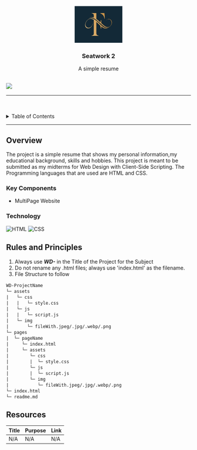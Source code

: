 <a name="readme-top"/>

<br/>

<br />
<div align="center">
  <a href="https://github.com/FrancisCasedo/">
    <img src="./assets/img/luxury-letter-f-logo-template-in-gold-color-modern-trendy-initial-luxury-f-letter-logo-design-royal-premium-letter-f-logo-design-template-vector.jpg" alt="Nyebe" width="130" height="100">
  </a>
  <h3 align="center">Seatwork 2</h3>
</div>
<div align="center">
  A simple resume
</div>

<br />



![](https://visit-counter.vercel.app/counter.png?page=FrancisCasedo/WD-Seatwork-2)

---

<br />
<br />


<details>
  <summary>Table of Contents</summary>
  <ol>
    <li>
      <a href="#overview">Overview</a>
      <ol>
        <li>
          <a href="#key-components">Key Components</a>
        </li>
        <li>
          <a href="#technology">Technology</a>
        </li>
      </ol>
    </li>
    <li>
      <a href="#rules-and-principles">Rules and Principles</a>
    </li>
    <li>
      <a href="#resources">Resources</a>
    </li>
  </ol>
</details>

---

## Overview


The project is a simple resume that shows my personal information,my educational background, skills and hobbies. This project is meant to be submitted as my midterms for Web Design with Client-Side Scripting. The Programming languages that are used are HTML and CSS.


### Key Components
- MultiPage Website

### Technology
![HTML](https://img.shields.io/badge/HTML-E34F26?style=for-the-badge&logo=html5&logoColor=white)
![CSS](https://img.shields.io/badge/CSS-1572B6?style=for-the-badge&logo=css3&logoColor=white)

## Rules and Principles
1. Always use ***WD-*** in the Title of the Project for the Subject
2. Do not rename any .html files; always use 'index.html' as the filename.
3. File Structure to follow

```
WD-ProjectName
└─ assets
|   └─ css
|   |   └─ style.css
|   └─ js
|   |   └─ script.js
|   └─ img
|       └─ fileWith.jpeg/.jpg/.webp/.png
└─ pages
|  └─ pageName
|     └─ index.html
|     └─ assets
|        └─ css
|        |  └─ style.css
|        └─ js
|        |  └─ script.js
|        └─ img
|           └─ fileWith.jpeg/.jpg/.webp/.png
└─ index.html
└─ readme.md
```

## Resources

| Title | Purpose | Link |
|-|-|-|
| N/A |  N/A     |   N/A      |
